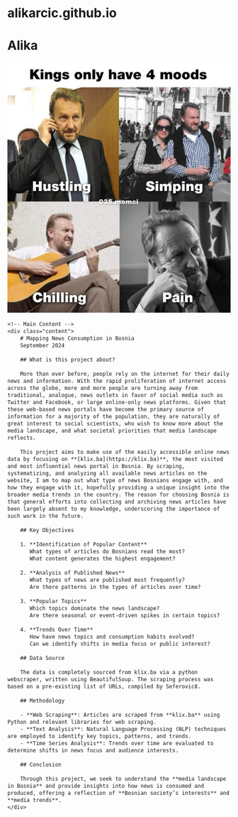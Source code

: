<link rel="stylesheet" type="text/css" href="styles.css">

# alikarcic.github.io

<div class="container">
    <!-- Profile Section -->
    <div class="profile">
        <h1>Alika</h1>
        <img src="https://github.com/alikarcic/alikarcic.github.io/blob/main/kings_mood_izetbegovic.jpg?raw=true" alt="Alika's Mood">
    </div>

    <!-- Main Content -->
    <div class="content">
        # Mapping News Consumption in Bosnia 
        September 2024

        ## What is this project about?

        More than ever before, people rely on the internet for their daily news and information. With the rapid proliferation of internet access across the globe, more and more people are turning away from traditional, analogue, news outlets in favor of social media such as Twitter and Facebook, or large online-only news platforms. Given that these web-based news portals have become the primary source of information for a majority of the population, they are naturally of great interest to social scientists, who wish to know more about the media landscape, and what societal priorities that media landscape reflects. 

        This project aims to make use of the easily accessible online news data by focusing on **[klix.ba](https://klix.ba)**, the most visited and most influential news portal in Bosnia. By scraping, systematizing, and analyzing all available news articles on the website, I am to map out what type of news Bosnians engage with, and how they engage with it, hopefully providing a unique insight into the broader media trends in the country. The reason for choosing Bosnia is that general efforts into collecting and archiving news articles have been largely absent to my knowledge, underscoring the importance of such work in the future. 

        ## Key Objectives

        1. **Identification of Popular Content**  
           What types of articles do Bosnians read the most?  
           What content generates the highest engagement?

        2. **Analysis of Published News**  
           What types of news are published most frequently?  
           Are there patterns in the types of articles over time?

        3. **Popular Topics**  
           Which topics dominate the news landscape?  
           Are there seasonal or event-driven spikes in certain topics?

        4. **Trends Over Time**  
           How have news topics and consumption habits evolved?  
           Can we identify shifts in media focus or public interest?

        ## Data Source

        The data is completely sourced from klix.ba via a python webscraper, written using BeautifulSoup. The scraping process was based on a pre-existing list of URLs, compiled by Seferovic8. 

        ## Methodology

        - **Web Scraping**: Articles are scraped from **klix.ba** using Python and relevant libraries for web scraping.
        - **Text Analysis**: Natural Language Processing (NLP) techniques are employed to identify key topics, patterns, and trends.
        - **Time Series Analysis**: Trends over time are evaluated to determine shifts in news focus and audience interests.

        ## Conclusion

        Through this project, we seek to understand the **media landscape in Bosnia** and provide insights into how news is consumed and produced, offering a reflection of **Bosnian society’s interests** and **media trends**.
    </div>
</div>

